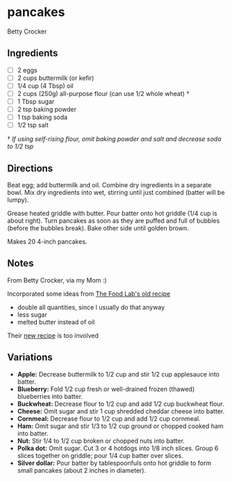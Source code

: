 # pancakes

Betty Crocker

## Ingredients

* [ ] 2 eggs
* [ ] 2 cups buttermilk (or kefir)
* [ ] 1/4 cup (4 Tbsp) oil
* [ ] 2 cups (250g) all-purpose flour (can use 1/2 whole wheat) †
* [ ] 1 Tbsp sugar
* [ ] 2 tsp baking powder
* [ ] 1 tsp baking soda
* [ ] 1/2 tsp salt

† _If using self-rising flour, omit baking powder and salt and decrease soda to 1/2 tsp_

## Directions

Beat egg; add buttermilk and oil. Combine dry ingredients in a separate bowl. Mix dry ingredients into wet, stirring until just combined (batter will be lumpy).

Grease heated griddle with butter. Pour batter onto hot griddle (1/4 cup is about right). Turn pancakes as soon as they are puffed and full of bubbles (before the bubbles break). Bake other side until golden brown.

Makes 20 4-inch pancakes.


## Notes

From Betty Crocker, via my Mom :)

Incorporated some ideas from [The Food Lab's old recipe](https://web.archive.org/web/20150214024836/https://www.seriouseats.com/recipes/2010/06/light-and-fluffy-pancakes-recipe.html)
* double all quantities, since I usually do that anyway
* less sugar
* melted butter instead of oil

Their [new recipe](https://www.seriouseats.com/light-and-fluffy-pancakes-recipe) is too involved


## Variations

* **Apple:** Decrease buttermilk to 1/2 cup and stir 1/2 cup applesauce into batter.
* **Blueberry:** Fold 1/2 cup fresh or well-drained frozen (thawed) blueberries into batter.
* **Buckwheat:** Decrease flour to 1/2 cup and add 1/2 cup buckwheat flour.
* **Cheese:** Omit sugar and stir 1 cup shredded cheddar cheese into batter.
* **Cornmeal:** Decrease flour to 1/2 cup and add 1/2 cup cornmeal.
* **Ham:** Omit sugar and stir 1/3 to 1/2 cup ground or chopped cooked ham into batter.
* **Nut:** Stir 1/4 to 1/2 cup broken or chopped nuts into batter.
* **Polka dot:** Omit sugar. Cut 3 or 4 hotdogs into 1/8 inch slices. Group 6 slices together on griddle; pour 1/4 cup batter over slices.
* **Silver dollar:** Pour batter by tablespoonfuls onto hot griddle to form small pancakes (about 2 inches in diameter).
